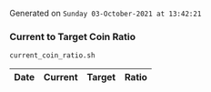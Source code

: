 Generated on `Sunday 03-October-2021 at 13:42:21`

### Current to Target Coin Ratio
`current_coin_ratio.sh`

Date|Current|Target|Ratio
---|---|---|---
